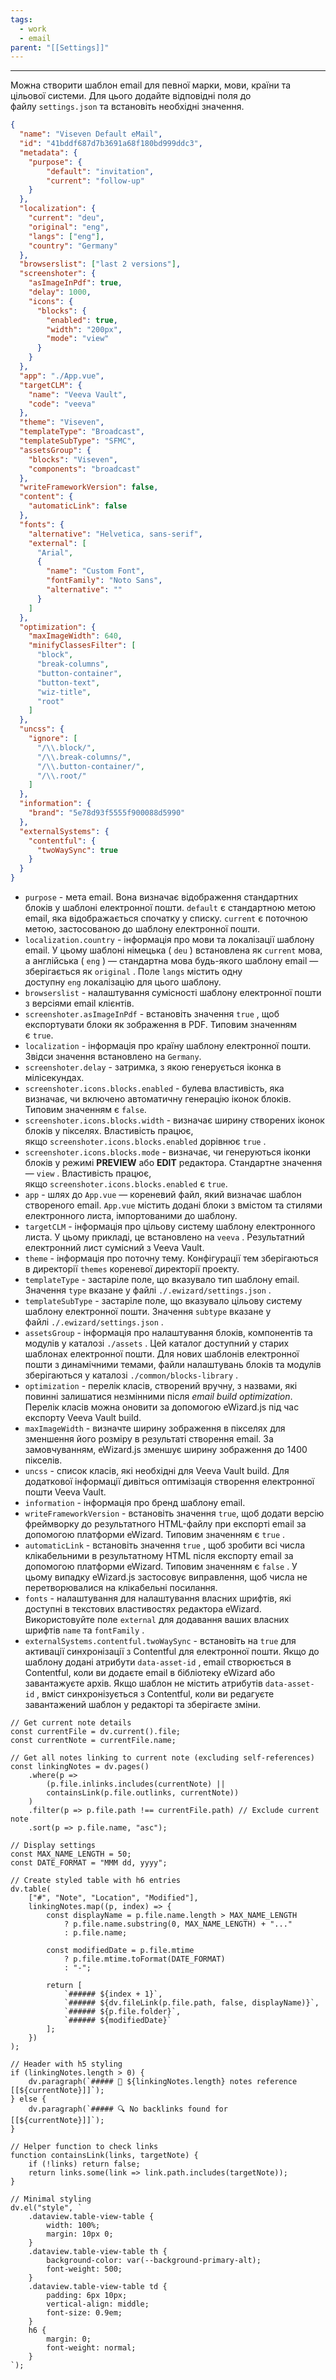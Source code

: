 ```yaml
---
tags:
  - work
  - email
parent: "[[Settings]]"
---
```

---
Можна створити шаблон email для певної марки, мови, країни та цільової системи. Для цього додайте відповідні поля до файлу `settings.json` та встановіть необхідні значення.
```json
{
  "name": "Viseven Default eMail",
  "id": "41bddf687d7b3691a68f180bd999ddc3",
  "metadata": {
    "purpose": {
        "default": "invitation",
        "current": "follow-up"
    }
  },
  "localization": {
    "current": "deu",
    "original": "eng",
    "langs": ["eng"],
    "country": "Germany"
  },
  "browserslist": ["last 2 versions"],
  "screenshoter": {
    "asImageInPdf": true,
    "delay": 1000,
    "icons": {
      "blocks": {
        "enabled": true,
        "width": "200px",
        "mode": "view"
      }
    }
  },
  "app": "./App.vue",
  "targetCLM": {
    "name": "Veeva Vault",
    "code": "veeva"
  },
  "theme": "Viseven",
  "templateType": "Broadcast",
  "templateSubType": "SFMC",
  "assetsGroup": {
    "blocks": "Viseven",
    "components": "broadcast"
  },
  "writeFrameworkVersion": false,
  "content": {
    "automaticLink": false
  },
  "fonts": {
    "alternative": "Helvetica, sans-serif",
    "external": [
      "Arial",
      {
        "name": "Custom Font",
        "fontFamily": "Noto Sans",
        "alternative": ""
      }
    ]
  },
  "optimization": {
    "maxImageWidth": 640,
    "minifyClassesFilter": [
      "block",
      "break-columns",
      "button-container",
      "button-text",
      "wiz-title",
      "root"
    ]
  },
  "uncss": {
    "ignore": [
      "/\\.block/",
      "/\\.break-columns/",
      "/\\.button-container/",
      "/\\.root/"
    ]
  },
  "information": {
    "brand": "5e78d93f5555f900088d5990"
  },
  "externalSystems": {
    "contentful": {
      "twoWaySync": true
    }
  }
}
```

- `purpose` - мета email. Вона визначає відображення стандартних блоків у шаблоні електронної пошти. `default` є стандартною метою email, яка відображається спочатку у списку. `current` є поточною метою, застосованою до шаблону електронної пошти.
- `localization.country` - інформація про мови та локалізації шаблону email. У цьому шаблоні німецька ( `deu` ) встановлена як `current` мова, а англійська ( `eng` ) — стандартна мова будь-якого шаблону email — зберігається як `original` . Поле `langs` містить одну доступну `eng` локалізацію для цього шаблону.
- `browserslist` - налаштування сумісності шаблону електронної пошти з версіями email клієнтів.
- `screenshoter.asImageInPdf` - встановіть значення `true` , щоб експортувати блоки як зображення в PDF. Типовим значенням є `true`.
- `localization` - інформація про країну шаблону електронної пошти. Звідси значення встановлено на `Germany`.
- `screenshoter.delay` - затримка, з якою генерується іконка в мілісекундах.
- `screenshoter.icons.blocks.enabled` - булева властивість, яка визначає, чи включено автоматичну генерацію іконок блоків. Типовим значенням є `false`.
- `screenshoter.icons.blocks.width` - визначає ширину створених іконок блоків у пікселях. Властивість працює, якщо `screenshoter.icons.blocks.enabled` дорівнює `true` .
- `screenshoter.icons.blocks.mode` - визначає, чи генеруються іконки блоків у режимі **PREVIEW** або **EDIT** редактора. Стандартне значення — `view` . Властивість працює, якщо `screenshoter.icons.blocks.enabled` є `true`.
- `app` - шлях до `App.vue` — кореневий файл, який визначає шаблон створеного email. `App.vue` містить додані блоки з вмістом та стилями електронного листа, імпортованими до шаблону.
- `targetCLM` - інформація про цільову систему шаблону електронного листа. У цьому прикладі, це встановлено на `veeva` . Результатний електронний лист сумісний з Veeva Vault.
- `theme` - інформація про поточну тему. Конфігурації тем зберігаються в директорії `themes` кореневої директорії проекту.
- `templateType` - застаріле поле, що вказувало тип шаблону email. Значення `type` вказане у файлі `./.ewizard/settings.json` .
- `templateSubType` - застаріле поле, що вказувало цільову систему шаблону електронної пошти. Значення `subtype` вказане у файлі `./.ewizard/settings.json` .
- `assetsGroup` - інформація про налаштування блоків, компонентів та модулів у каталозі `./assets` . Цей каталог доступний у старих шаблонах електронної пошти. Для нових шаблонів електронної пошти з динамічними темами, файли налаштувань блоків та модулів зберігаються у каталозі `./common/blocks-library` .
- `optimization` - перелік класів, створений вручну, з назвами, які повинні залишатися незмінними після *email build optimization*. Перелік класів можна оновити за допомогою eWizard.js під час експорту Veeva Vault build.
- `maxImageWidth` - визначте ширину зображення в пікселях для зменшення його розміру в результаті створення email. За замовчуванням, eWizard.js зменшує ширину зображення до 1400 пікселів.
- `uncss` - cписок класів, які необхідні для Veeva Vault build. Для додаткової інформації дивіться оптимізація створення електронної пошти Veeva Vault.
- `information` - інформація про бренд шаблону email.
- `writeFrameworkVersion` - встановіть значення `true`, щоб додати версію фреймворку до результатного HTML-файлу при експорті email за допомогою платформи eWizard. Типовим значенням є `true` .
- `automaticLink` - встановіть значення `true` , щоб зробити всі числа клікабельними в результатному HTML після експорту email за допомогою платформи eWizard. Типовим значенням є `false` . У цьому випадку eWizard.js застосовує виправлення, щоб числа не перетворювалися на клікабельні посилання.
- `fonts` - налаштування для налаштування власних шрифтів, які доступні в текстових властивостях редактора eWizard. Використовуйте поле `external` для додавання ваших власних шрифтів `name` та `fontFamily` .
- `externalSystems.contentful.twoWaySync` - встановіть на `true` для активації синхронізації з Contentful для електронної пошти. Якщо до шаблону додані атрибути `data-asset-id` , email створюється в Contentful, коли ви додаєте email в бібліотеку eWizard або завантажуєте архів. Якщо шаблон не містить атрибутів `data-asset-id` , вміст синхронізується з Contentful, коли ви редагуєте завантажений шаблон у редакторі та зберігаєте зміни.

```dataviewjs
// Get current note details
const currentFile = dv.current().file;
const currentNote = currentFile.name;

// Get all notes linking to current note (excluding self-references)
const linkingNotes = dv.pages()
    .where(p => 
        (p.file.inlinks.includes(currentNote) || 
        containsLink(p.file.outlinks, currentNote))
    )
    .filter(p => p.file.path !== currentFile.path) // Exclude current note
    .sort(p => p.file.name, "asc");

// Display settings
const MAX_NAME_LENGTH = 50;
const DATE_FORMAT = "MMM dd, yyyy";

// Create styled table with h6 entries
dv.table(
    ["#", "Note", "Location", "Modified"],
    linkingNotes.map((p, index) => {
        const displayName = p.file.name.length > MAX_NAME_LENGTH
            ? p.file.name.substring(0, MAX_NAME_LENGTH) + "..." 
            : p.file.name;
        
        const modifiedDate = p.file.mtime 
            ? p.file.mtime.toFormat(DATE_FORMAT) 
            : "-";

        return [
            `###### ${index + 1}`,
            `###### ${dv.fileLink(p.file.path, false, displayName)}`,
            `###### ${p.file.folder}`,
            `###### ${modifiedDate}`
        ];
    })
);

// Header with h5 styling
if (linkingNotes.length > 0) {
    dv.paragraph(`##### 📌 ${linkingNotes.length} notes reference [[${currentNote}]]`);
} else {
    dv.paragraph(`##### 🔍 No backlinks found for [[${currentNote}]]`);
}

// Helper function to check links
function containsLink(links, targetNote) {
    if (!links) return false;
    return links.some(link => link.path.includes(targetNote));
}

// Minimal styling
dv.el("style", `
    .dataview.table-view-table {
        width: 100%;
        margin: 10px 0;
    }
    .dataview.table-view-table th {
        background-color: var(--background-primary-alt);
        font-weight: 500;
    }
    .dataview.table-view-table td {
        padding: 6px 10px;
        vertical-align: middle;
        font-size: 0.9em;
    }
    h6 {
        margin: 0;
        font-weight: normal;
    }
`);
```